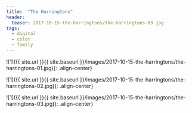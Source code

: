 ```yaml
---
title:  "The Harringtons"
header:
  teaser: 2017-10-15-the-harringtons/the-harringtons-03.jpg
tags: 
  - digital
  - color
  - family
---
```


<p></p>
![1]({{ site.url }}{{ site.baseurl }}/images/2017-10-15-the-harringtons/the-harringtons-01.jpg){: .align-center}
<figcaption> </figcaption>
<p></p>

<p></p>
![1]({{ site.url }}{{ site.baseurl }}/images/2017-10-15-the-harringtons/the-harringtons-02.jpg){: .align-center}
<figcaption> </figcaption>
<p></p>

<p></p>
![1]({{ site.url }}{{ site.baseurl }}/images/2017-10-15-the-harringtons/the-harringtons-03.jpg){: .align-center}
<figcaption> </figcaption>
<p></p>

